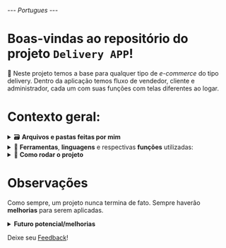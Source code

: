 --- _Portugues_ ---

# Boas-vindas ao repositório do projeto `Delivery APP`!

🌱 Neste projeto temos a base para qualquer tipo de _e-commerce_ do tipo delivery. Dentro da aplicação temos fluxo de vendedor, cliente e administrador, cada um com suas funções com telas diferentes ao logar.

# Contexto geral:

<details>
    <summary>🗃️ <strong>Arquivos e pastas feitas por mim</strong></summary><br />
    📁 Participei ativamente de toda construção do frontend. A estilização com tailwind foi feita pelo parceiro do time que trabalhou comigo no frontend. Todo o backend foi feito pela outra parte do time que participou do projeto.
</details>

<details>
    <summary>🧰 <strong>Ferramentas</strong>, <strong>linguagens</strong> e respectivas <strong>funções</strong> utilizadas:</summary>
    <li> <i>JavaScript</i> (linguagem);</li>
    <li> <i>React</i> (criação de componentes visando escalabilidade no front-end);</li>
    <li> <i>Context API</i> (compartilhamento de dados entre componentes com escopo global no front-end);</li>
    <li> <i>Axios</i> (gerar requisições do front para o back);</li>
    <li> <i>MySQL</i> (banco de dados);</li>
    <li> <i>Sequelize</i> (comunicação banco - backend);</li>
    <li> <i>Node.js</i> (compilação);</li>
    <li> <i>Express</i> (gerenciar requisições);</li>
    <li> <i>Express async errors</i> (capturar erros da aplicação);</li>
    <li> <i>JWT</i> (validação de token e criptografia de senha);</li>
    <li> <i>Tailwind</i> (estilização);</li>
    <li> <i>Jest, mocha, chai, sinon</i> (testes unitários);</li>
</details>

<details>
    <summary>🚀 <strong>Como rodar o projeto</strong></summary>
    Neste projeto foi utilizado o <i>Docker</i>, para que não haja problemas com os softwares locais da máquina, além de ter um <i>ambiente isolado</i> para cada área (frontend, backend e banco de dados).
    <br>

  1. **Criar os containers**

  ```bash
  $ docker-compose up -d --build
  ```

  2. **No terminal do container do backend, rodar o comando para popular o banco**

  ```bash
  $ npm run db:reset
  ```

  3. **Iniciar server**

  ```bash
  $ npm run dev
  ```

As dependencias serão instaladas dentro dos respectivos containers, pois ao criá-los é rodado o comando _npm install_ em cada **Dockerfile**.
</details>

# Observações
Como sempre, um projeto nunca termina de fato. Sempre haverão **melhorias** para serem aplicadas.

<details>
    <summary><strong>Futuro potencial/melhorias</strong></summary>
    <li>Melhorias estruturais seguindo alguns design de software como SOLID, POO, DDD, etc;</li>
    <li>Passar o projeto de JavaScript para TypeScript;</li>
    <li>Testes unitários mais específicos, expressivos e funcionais;</li>
    <li>Expandir alguns trechos de codigos para uma melhor manutenção e entendimento;</li>
    <li>Adicionar comentários explicativos;</li>
    <li>Criar fluxo de administrador;</li>

    Essas são apenas algumas ideias de melhorias e adição de novas features!
</details>

Deixe seu [Feedback](https://53tqbjd4mxw.typeform.com/to/ByYIpNt8)!